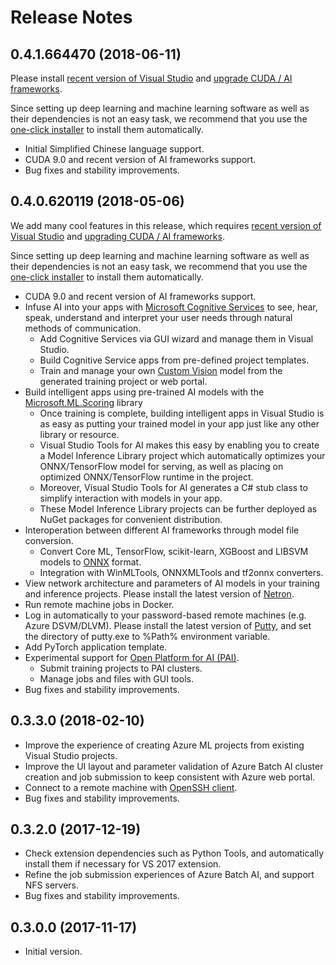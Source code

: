 # Release Notes

## 0.4.1.664470 (2018-06-11)
Please install [recent version of Visual Studio](https://docs.microsoft.com/en-us/visualstudio/install/update-visual-studio) and [upgrade CUDA / AI frameworks](prepare-localmachine.md).

Since setting up deep learning and machine learning software as well as their dependencies is not an easy task,
we recommend that you use the [one-click installer](https://github.com/Microsoft/samples-for-ai/#using-a-one-click-installer-to-setup-deep-learning-frameworks) to install them automatically.

-   Initial Simplified Chinese language support.
-   CUDA 9.0 and recent version of AI frameworks support.
-   Bug fixes and stability improvements.


## 0.4.0.620119 (2018-05-06)
We add many cool features in this release, which requires [recent version of Visual Studio](https://docs.microsoft.com/en-us/visualstudio/install/update-visual-studio) and [upgrading CUDA / AI frameworks](prepare-localmachine.md).

Since setting up deep learning and machine learning software as well as their dependencies is not an easy task,
we recommend that you use the [one-click installer](https://github.com/Microsoft/samples-for-ai/#using-a-one-click-installer-to-setup-deep-learning-frameworks) to install them automatically.


-   CUDA 9.0 and recent version of AI frameworks support.
-   Infuse AI into your apps with [Microsoft Cognitive Services](https://azure.microsoft.com/en-us/services/cognitive-services/) to see, hear, speak, understand and interpret your user needs through natural methods of communication.
    -   Add Cognitive Services via GUI wizard and manage them in Visual Studio.
    -   Build Cognitive Service apps from pre-defined project templates.
    -   Train and manage your own [Custom Vision](https://www.customvision.ai/) model from the generated training project or web portal.
-   Build intelligent apps using pre-trained AI models with the [Microsoft.ML.Scoring](https://www.nuget.org/packages/Microsoft.ML.Scoring/) library 
    -   Once training is complete, building intelligent apps in Visual Studio is as easy as putting your trained model in your app just like any other library or resource.
    -   Visual Studio Tools for AI makes this easy by enabling you to create a Model Inference Library project which automatically optimizes your ONNX/TensorFlow model for serving, as well as placing on optimized ONNX/TensorFlow runtime in the project.
    -   Moreover, Visual Studio Tools for AI generates a C# stub class to simplify interaction with models in your app.
    -   These Model Inference Library projects can be further deployed as NuGet packages for convenient distribution.
-   Interoperation between different AI frameworks through model file conversion.
    -   Convert Core ML, TensorFlow, scikit-learn, XGBoost and LIBSVM models to [ONNX](https://onnx.ai/) format.
    -   Integration with WinMLTools, ONNXMLTools and tf2onnx converters.
-   View network architecture and parameters of AI models in your training and inference projects. Please install the latest version of [Netron](https://github.com/lutzroeder/Netron/releases).
-   Run remote machine jobs in Docker.
-   Log in automatically to your password-based remote machines (e.g. Azure DSVM/DLVM). Please install the latest version of [Putty](https://www.chiark.greenend.org.uk/~sgtatham/putty/latest.html), and set the directory of putty.exe to %Path% environment variable.
-   Add PyTorch application template.
-   Experimental support for [Open Platform for AI (PAI)](https://github.com/Microsoft/pai).
    -   Submit training projects to PAI clusters.
    -   Manage jobs and files with GUI tools.
-   Bug fixes and stability improvements.


## 0.3.3.0 (2018-02-10)
-   Improve the experience of creating Azure ML projects from existing Visual Studio projects.
-   Improve the UI layout and parameter validation of Azure Batch AI cluster creation and job submission to keep consistent with Azure web portal.
-   Connect to a remote machine with [OpenSSH client](https://github.com/PowerShell/Win32-OpenSSH).
-   Bug fixes and stability improvements.


## 0.3.2.0 (2017-12-19)
-   Check extension dependencies such as Python Tools, and automatically install them if necessary for VS 2017 extension.
-   Refine the job submission experiences of Azure Batch AI, and support NFS servers.
-   Bug fixes and stability improvements.


## 0.3.0.0 (2017-11-17)
-   Initial version.
